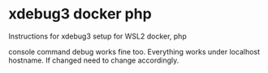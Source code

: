 # xdebug3 docker php

Instructions for xdebug3 setup for WSL2 docker, php

console command debug works fine too. Everything works under localhost hostname. If changed need to change accordingly.
